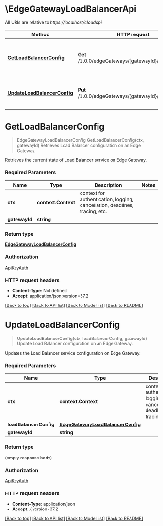 # \EdgeGatewayLoadBalancerApi

All URIs are relative to *https://localhost/cloudapi*

Method | HTTP request | Description
------------- | ------------- | -------------
[**GetLoadBalancerConfig**](EdgeGatewayLoadBalancerApi.md#GetLoadBalancerConfig) | **Get** /1.0.0/edgeGateways/{gatewayId}/loadBalancer | Retrieves Load Balancer configuration on an Edge Gateway.
[**UpdateLoadBalancerConfig**](EdgeGatewayLoadBalancerApi.md#UpdateLoadBalancerConfig) | **Put** /1.0.0/edgeGateways/{gatewayId}/loadBalancer | Update Load Balancer configuration on an Edge Gateway.


# **GetLoadBalancerConfig**
> EdgeGatewayLoadBalancerConfig GetLoadBalancerConfig(ctx, gatewayId)
Retrieves Load Balancer configuration on an Edge Gateway.

Retrieves the current state of Load Balancer service on Edge Gateway. 

### Required Parameters

Name | Type | Description  | Notes
------------- | ------------- | ------------- | -------------
 **ctx** | **context.Context** | context for authentication, logging, cancellation, deadlines, tracing, etc.
  **gatewayId** | **string**|  | 

### Return type

[**EdgeGatewayLoadBalancerConfig**](EdgeGatewayLoadBalancerConfig.md)

### Authorization

[ApiKeyAuth](../README.md#ApiKeyAuth)

### HTTP request headers

 - **Content-Type**: Not defined
 - **Accept**: application/json;version=37.2

[[Back to top]](#) [[Back to API list]](../README.md#documentation-for-api-endpoints) [[Back to Model list]](../README.md#documentation-for-models) [[Back to README]](../README.md)

# **UpdateLoadBalancerConfig**
> UpdateLoadBalancerConfig(ctx, loadBalancerConfig, gatewayId)
Update Load Balancer configuration on an Edge Gateway.

Updates the Load Balancer service configuration on Edge Gateway. 

### Required Parameters

Name | Type | Description  | Notes
------------- | ------------- | ------------- | -------------
 **ctx** | **context.Context** | context for authentication, logging, cancellation, deadlines, tracing, etc.
  **loadBalancerConfig** | [**EdgeGatewayLoadBalancerConfig**](EdgeGatewayLoadBalancerConfig.md)|  | 
  **gatewayId** | **string**|  | 

### Return type

 (empty response body)

### Authorization

[ApiKeyAuth](../README.md#ApiKeyAuth)

### HTTP request headers

 - **Content-Type**: application/json
 - **Accept**: *_/_*;version=37.2

[[Back to top]](#) [[Back to API list]](../README.md#documentation-for-api-endpoints) [[Back to Model list]](../README.md#documentation-for-models) [[Back to README]](../README.md)

